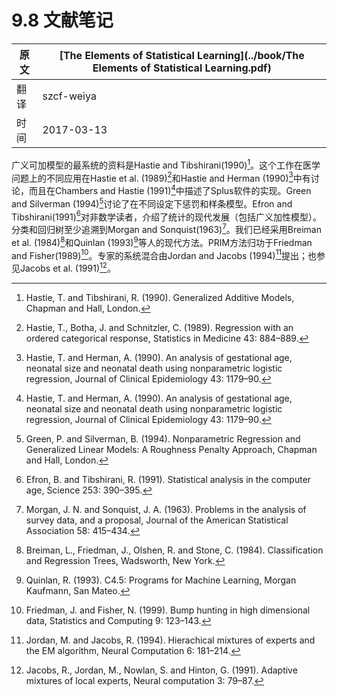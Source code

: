 # 9.8 文献笔记

| 原文   | [The Elements of Statistical Learning](../book/The Elements of Statistical Learning.pdf) |
| ---- | ---------------------------------------- |
| 翻译   | szcf-weiya                               |
| 时间   | 2017-03-13                               |

广义可加模型的最系统的资料是Hastie and Tibshirani(1990)[^1]。这个工作在医学问题上的不同应用在Hastie et al. (1989)[^2]和Hastie and Herman (1990)[^3]中有讨论，而且在Chambers and Hastie (1991)[^3]中描述了Splus软件的实现。Green and Silverman (1994)[^4]讨论了在不同设定下惩罚和样条模型。Efron and Tibshirani(1991)[^5]对非数学读者，介绍了统计的现代发展（包括广义加性模型）。分类和回归树至少追溯到Morgan and Sonquist(1963)[^6]。我们已经采用Breiman et al. (1984)[^7]和Quinlan (1993)[^8]等人的现代方法。PRIM方法归功于Friedman and Fisher(1989)[^9]。专家的系统混合由Jordan and Jacobs (1994)[^10]提出；也参见Jacobs et al. (1991)[^11]。

[^1]: Hastie, T. and Tibshirani, R. (1990). Generalized Additive Models, Chapman and Hall, London.
[^2]: Hastie, T., Botha, J. and Schnitzler, C. (1989). Regression with an ordered categorical response, Statistics in Medicine 43: 884–889.
[^3]: Hastie, T. and Herman, A. (1990). An analysis of gestational age, neonatal size and neonatal death using nonparametric logistic regression, Journal of Clinical Epidemiology 43: 1179–90.
[^4]: Green, P. and Silverman, B. (1994). Nonparametric Regression and Generalized Linear Models: A Roughness Penalty Approach, Chapman and Hall, London.
[^5]: Efron, B. and Tibshirani, R. (1991). Statistical analysis in the computer age, Science 253: 390–395.
[^6]: Morgan, J. N. and Sonquist, J. A. (1963). Problems in the analysis of survey data, and a proposal, Journal of the American Statistical Association 58: 415–434.
[^7]: Breiman, L., Friedman, J., Olshen, R. and Stone, C. (1984). Classification and Regression Trees, Wadsworth, New York.
[^8]: Quinlan, R. (1993). C4.5: Programs for Machine Learning, Morgan Kaufmann, San Mateo.
[^9]: Friedman, J. and Fisher, N. (1999). Bump hunting in high dimensional data, Statistics and Computing 9: 123–143.
[^10]: Jordan, M. and Jacobs, R. (1994). Hierachical mixtures of experts and the EM algorithm, Neural Computation 6: 181–214.
[^11]: Jacobs, R., Jordan, M., Nowlan, S. and Hinton, G. (1991). Adaptive mixtures of local experts, Neural computation 3: 79–87.
